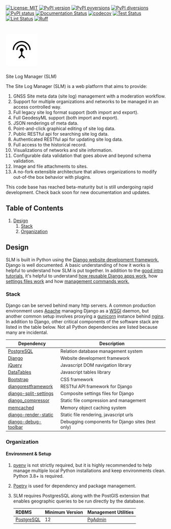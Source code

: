 [![License: MIT](https://img.shields.io/badge/License-MIT-blue.svg)](https://opensource.org/licenses/MIT)
[![PyPI version](https://badge.fury.io/py/igs-slm.svg)](https://pypi.python.org/pypi/igs-slm/)
[![PyPI pyversions](https://img.shields.io/pypi/pyversions/igs-slm.svg)](https://pypi.python.org/pypi/igs-slm/)
[![PyPI djversions](https://img.shields.io/pypi/djversions/igs-slm.svg)](https://pypi.org/project/igs-slm/)
[![PyPI status](https://img.shields.io/pypi/status/igs-slm.svg)](https://pypi.python.org/pypi/igs-slm)
[![Documentation Status](https://readthedocs.org/projects/igs-slm/badge/?version=latest)](http://igs-slm.readthedocs.io/?badge=latest/)
[![codecov](https://codecov.io/github/International-GNSS-Service/SLM/graph/badge.svg?token=PQVWN1LNM3)](https://codecov.io/github/International-GNSS-Service/SLM)
[![Test Status](https://github.com/International-GNSS-Service/SLM/workflows/test/badge.svg)](https://github.com/International-GNSS-Service/SLM/actions/workflows/test.yml)
[![Lint Status](https://github.com/International-GNSS-Service/SLM/workflows/lint/badge.svg)](https://github.com/International-GNSS-Service/SLM/actions/workflows/lint.yml)
[![Ruff](https://img.shields.io/endpoint?url=https://raw.githubusercontent.com/astral-sh/ruff/main/assets/badge/v2.json)](https://github.com/astral-sh/ruff)

# ![](https://github.com/International-GNSS-Service/SLM/blob/master/slm/static/slm/img/slm-logo.svg?raw=true) 
Site Log Manager (SLM)

The Site Log Manager (SLM) is a web platform that aims to provide:

1. GNSS Site meta data (site log) management with a moderation workflow.
2. Support for multiple organizations and networks to be managed in an access controlled way.
3. Full legacy site log format support (both import and export).
4. Full GeodesyML support (both import and export).
5. JSON renderings of meta data.
6. Point-and-click graphical editing of site log data.
7. Public RESTful api for searching site log data.
8. Authenticated RESTful api for updating site log data.
9. Full access to the historical record.
10. Visualizations of networks and site information.
11. Configurable data validation that goes above and beyond schema validation.
12. Image and file attachments to sites.    
13. A no-fork extensible architecture that allows organizations to modify out-of-the box
behavior with plugins.

This code base has reached beta-maturity but is still undergoing rapid development. Check back soon 
for new documentation and updates.


## Table of Contents
1. [Design](#Design)
   1. [Stack](#Stack)
   2. [Organization](#Organization)

## Design

SLM is built in Python using the [Django website development framework.](https://www.djangoproject.com/)
Django is well documented. A basic understanding of how it works is helpful to understand how SLM is
put together. In addition to the [good intro tutorials](https://docs.djangoproject.com/en/stable/intro/tutorial01/), it's
helpful to understand [how reusable Django apps work](https://docs.djangoproject.com/en/stable/intro/reusable-apps/), how
[settings files work](https://docs.djangoproject.com/en/stable/topics/settings/) and how 
[management commands work.](https://docs.djangoproject.com/en/stable/howto/custom-management-commands/)

### Stack
 
Django can be served behind many http servers. A common production environment uses [Apache](https://httpd.apache.org/)
managing Django as a [WSGI](https://modwsgi.readthedocs.io/en/develop/index.html) daemon, but
another common setup involves proxying a [gunicorn](https://gunicorn.org/) instance behind [nginx](https://www.nginx.com).
In addition to Django, other critical components of the software stack are listed in the table below. Not all Python
dependencies are listed because many are incidental.

| Dependency                                                                     | Description                                          |
| ------------------------------------------------------------------------------ | ---------------------------------------------------- |
| [PostgreSQL](https://www.postgresql.org/)                                      | Relation database management system                  |
| [Django](https://djangoproject.com)                                            | Website development framework                        |
| [jQuery](https://jquery.com/)                                                  | Javascript DOM navigation library                    |
| [DataTables](https://datatables.net/)                                          | Javascript tables library                            |
| [Bootstrap](https://getbootstrap.com/)                                         | CSS framework                                        |
| [djangorestframework](https://www.django-rest-framework.org/)                  | RESTful API framework for Django                     |
| [django-split-settings](https://github.com/sobolevn/django-split-settings)     | Composite settings files for Django                  |
| [django_compressor](https://django-compressor.readthedocs.io/en/stable/)       | Static file compression and management               |
| [memcached](https://memcached.org/)                                            | Memory object caching system                         |
| [django-render-static](https://django-render-static.readthedocs.io/en/latest/) | Static file rendering, javascript urls               |
| [django-debug-toolbar](https://django-debug-toolbar.readthedocs.io/en/latest/) | Debugging components for Django sites (test only)    |


### Organization

#### Environment & Setup

1. [pyenv](https://github.com/pyenv/pyenv) is not strictly required, but it is highly recommended to help manage multiple
   local Python installations and keep environments clean. Python 3.8+ is required.
2. [Poetry](https://Python-poetry.org/) is used for dependency and package management.
3. SLM requires PostgresSQL along with the PostGIS extension that enables geographic queries to be run directly by the database.
   
   | RDBMS                                        | Minimum Version   | Management Utilities                                        |
   | ---------------------------------------------| ----------------- | ------------------------------------------------------------|
   | [PostgreSQL](https://www.postgresql.org/)    | 12                | [PgAdmin](https://www.pgadmin.org/)                         |
